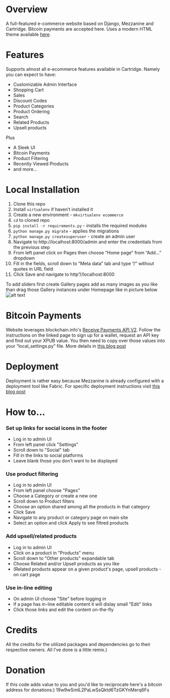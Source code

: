 # Overview

A full-featured e-commerce website based on Django, Mezzanine and Cartridge. Bitcoin payments are accepted here. Uses a modern HTML theme available [here](https://bootstrapious.com/p/obaju-e-commerce-template). 

# Features
Supports almost all e-ecommerce features available in Cartridge. Namely you can expect to have:

* Customizable Admin Interface
* Shopping Cart
* Sales
* Discount Codes
* Product Categories
* Product Ordering
* Search
* Related Products
* Upsell products

Plus

* A Sleek UI
* Bitcoin Payments
* Product Filtering
* Recently Viewed Products
* and more…

# Local Installation

1. Clone this repo
2. Install `virtualenv` if haven’t installed it
3. Create a new environment - `mkvirtualenv ecommerce`
4. `cd` to cloned repo
5. `pip install -r requirements.py` - installs the required modules
6. `python manage.py migrate` - applies the migrations
7. `python manage.py createsuperuser` - create an admin user
8. Navigate to http://localhost:8000/admin and enter the credentials from the previous step
9. From left panel click on Pages then choose “Home page” from “Add…” dropdown
10. Fill in the fields, scroll down to “Meta data” tab and type “/” without quotes in URL field
11. Click Save and navigate to http”//localhost:8000

To add sliders first create Gallery pages add as many images as you like than drag those Gallery instances under Homepage like in picture below
![alt text](https://bitcoineria.com/static/media/uploads/blog/post_images/.thumbnails/sliders_under_homepage.png/sliders_under_homepage-760x156.png "Sliders under homepage")


# Bitcoin Payments 
Website leverages blockchain.info's [Receive Payments API V2](https://blockchain.info/api/api_receive). Follow the instructions on the linked page to sign up for a wallet, request an API key and find out your XPUB value. You then need to copy over those values into your “local_settings.py” file. More delails in [this blog post](https://bitcoineria.com/blog/recently-viewed-product-filtering-and-bitcoin-payments/)

# Deployment 
Deployment is rather easy because Mezzanine is already configured with a deployment tool like Fabric. For specific deployment instructions visit [this blog post](https://bitcoineria.com/blog/deployment/)

# How to...
### Set up links for social icons in the footer
* Log in to admin UI
* From left panel click "Settings"
* Scroll down to "Social" tab
* Fill in the links to social platforms
* Leave blank those you don't want to be displayed

### Use product filtering
* Log in to admin UI
* From left panel choose "Pages"
* Choose a Category or create a new one
* Scroll down to Product filters
* Choose an option shared among all the products in that category
* Click Save
* Navigate to any product or category page on main site
* Select an option and click Apply to see filtred products

### Add upsell/related products
* Log in to admin UI
* Click on a product in "Products" menu
* Scroll down to "Other products" expandable tab
* Choose Related and/or Upsell products as you like
* (Related products appear on a given product's page, upsell products - on cart page

### Use in-line editing
* On admin UI choose "Site" before logging in
* If a page has in-line editable content it will dislay small "Edit" links
* Click those links and edit the content on-the-fly

# Credits
All the credits for the utilized packages and dependencies go to their respective owners. All I’ve done is a little remix.)

# Donation
If this code adds value to you and you'd like to reciprocate here's a bitcoin address for donations:)
19w9wSmtL2PaLwSsQktd6TzGKYnMerq6Fs
